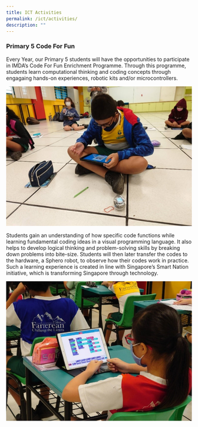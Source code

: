 ```yaml
---
title: ICT Activities
permalink: /ict/activities/
description: ""
---
```

### Primary 5 Code For Fun

Every Year, our Primary 5 students will have the opportunities to participate in IMDA’s Code For Fun Enrichment Programme. Through this programme, students learn computational thinking and coding concepts through engagaing hands-on experiences, robotic kits and/or microcontrollers.

![](/images/CFF%20PIC%201.jpg)

Students gain an understanding of how specific code functions while learning fundamental coding ideas in a visual programming language. It also helps to develop logical thinking and problem-solving skills by breaking down problems into bite-size. Students will then later transfer the codes to the hardware, a Sphero robot, to observe how their codes work in practice. 
Such a learning experience is created in line with Singapore’s Smart Nation initiative, which is transforming Singapore through technology.

![](/images/CFF%20PIC%202.jpg)